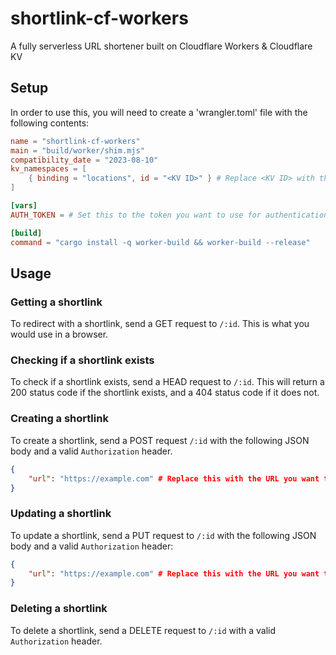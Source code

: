 # shortlink-cf-workers

A fully serverless URL shortener built on Cloudflare Workers & Cloudflare KV

## Setup

In order to use this, you will need to create a 'wrangler.toml' file with the following contents:

```toml
name = "shortlink-cf-workers"
main = "build/worker/shim.mjs"
compatibility_date = "2023-08-10"
kv_namespaces = [
    { binding = "locations", id = "<KV ID>" } # Replace <KV ID> with the ID of the KV namespace you want to use, you may need to create one first.
]

[vars]
AUTH_TOKEN = # Set this to the token you want to use for authentication.

[build]
command = "cargo install -q worker-build && worker-build --release"
```

## Usage

### Getting a shortlink

To redirect with a shortlink, send a GET request to `/:id`. This is what you would use in a browser.

### Checking if a shortlink exists

To check if a shortlink exists, send a HEAD request to `/:id`. This will return a 200 status code if the shortlink exists, and a 404 status code if it does not.

### Creating a shortlink

To create a shortlink, send a POST request `/:id` with the following JSON body and a valid `Authorization` header.

```json
{
    "url": "https://example.com" # Replace this with the URL you want to redirect to.
}
```

### Updating a shortlink

To update a shortlink, send a PUT request to `/:id` with the following JSON body and a valid `Authorization` header:

```json
{
    "url": "https://example.com" # Replace this with the URL you want to redirect to.
}
```

### Deleting a shortlink

To delete a shortlink, send a DELETE request to `/:id` with a valid `Authorization` header.

